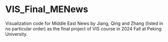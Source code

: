 # VIS_Final_MENews
Visualization code for Middle East News by Jiang, Qing and Zhang (listed in no particular order) as the final project of VIS course in 2024 Fall at Peking University.
